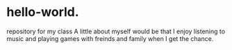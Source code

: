 # hello-world.
repository for my class
A little about myself would be that I enjoy listening to music and playing games with freinds and family when I get the chance. 
